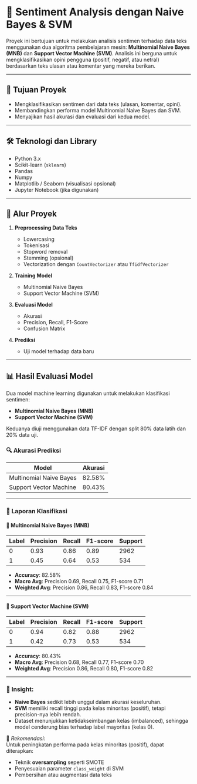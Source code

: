 # 🧠 Sentiment Analysis dengan Naive Bayes & SVM

Proyek ini bertujuan untuk melakukan analisis sentimen terhadap data teks menggunakan dua algoritma pembelajaran mesin: **Multinomial Naive Bayes (MNB)** dan **Support Vector Machine (SVM)**. Analisis ini berguna untuk mengklasifikasikan opini pengguna (positif, negatif, atau netral) berdasarkan teks ulasan atau komentar yang mereka berikan.

---

## 🎯 Tujuan Proyek

- Mengklasifikasikan sentimen dari data teks (ulasan, komentar, opini).
- Membandingkan performa model Multinomial Naive Bayes dan SVM.
- Menyajikan hasil akurasi dan evaluasi dari kedua model.

---

## 🛠️ Teknologi dan Library

- Python 3.x
- Scikit-learn (`sklearn`)
- Pandas
- Numpy
- Matplotlib / Seaborn (visualisasi opsional)
- Jupyter Notebook (jika digunakan)

---

## 🔄 Alur Proyek

1. **Preprocessing Data Teks**
   - Lowercasing
   - Tokenisasi
   - Stopword removal
   - Stemming (opsional)
   - Vectorization dengan `CountVectorizer` atau `TfidfVectorizer`

2. **Training Model**
   - Multinomial Naive Bayes
   - Support Vector Machine (SVM)

3. **Evaluasi Model**
   - Akurasi
   - Precision, Recall, F1-Score
   - Confusion Matrix

4. **Prediksi**
   - Uji model terhadap data baru

---
## 📊 Hasil Evaluasi Model

Dua model machine learning digunakan untuk melakukan klasifikasi sentimen:

- **Multinomial Naive Bayes (MNB)**
- **Support Vector Machine (SVM)**

Keduanya diuji menggunakan data TF-IDF dengan split 80% data latih dan 20% data uji.

### 🔍 Akurasi Prediksi

| Model                     | Akurasi  |
|---------------------------|----------|
| Multinomial Naive Bayes   | 82.58%   |
| Support Vector Machine    | 80.43%   |

---

### 🧾 Laporan Klasifikasi 

#### 📌 Multinomial Naive Bayes (MNB)

| Label | Precision | Recall | F1-score | Support |
|-------|-----------|--------|----------|---------|
| 0     | 0.93      | 0.86   | 0.89     | 2962    |
| 1     | 0.45      | 0.64   | 0.53     | 534     |

- **Accuracy**: 82.58%  
- **Macro Avg**: Precision 0.69, Recall 0.75, F1-score 0.71  
- **Weighted Avg**: Precision 0.86, Recall 0.83, F1-score 0.84

---

#### 📌 Support Vector Machine (SVM)

| Label | Precision | Recall | F1-score | Support |
|-------|-----------|--------|----------|---------|
| 0     | 0.94      | 0.82   | 0.88     | 2962    |
| 1     | 0.42      | 0.73   | 0.53     | 534     |

- **Accuracy**: 80.43%  
- **Macro Avg**: Precision 0.68, Recall 0.77, F1-score 0.70  
- **Weighted Avg**: Precision 0.86, Recall 0.80, F1-score 0.82

---

### 📌 Insight:

- **Naive Bayes** sedikit lebih unggul dalam akurasi keseluruhan.
- **SVM** memiliki recall tinggi pada kelas minoritas (positif), tetapi precision-nya lebih rendah.
- Dataset menunjukkan ketidakseimbangan kelas (imbalanced), sehingga model cenderung bias terhadap label mayoritas (kelas 0).

📎 *Rekomendasi*:  
Untuk peningkatan performa pada kelas minoritas (positif), dapat diterapkan:
- Teknik **oversampling** seperti SMOTE
- Penyesuaian parameter `class_weight` di SVM
- Pembersihan atau augmentasi data teks
